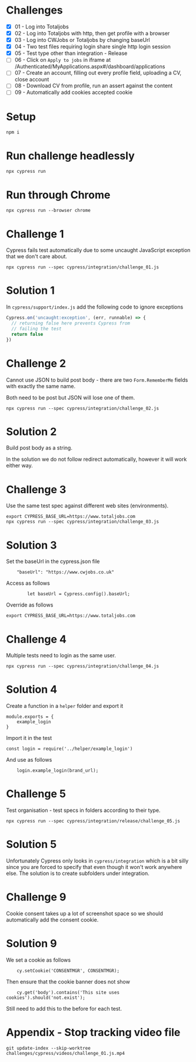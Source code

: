 # Challenges

- [x] 01 - Log into Totaljobs
- [x] 02 - Log into Totaljobs with http, then get profile with a browser
- [x] 03 - Log into CWJobs or Totaljobs by changing baseUrl
- [x] 04 - Two test files requiring login share single http login session
- [x] 05 - Test type other than integration - Release
- [ ] 06 - Click on `Apply to jobs` in iframe at /Authenticated/MyApplications.aspx#/dashboard/applications
- [ ] 07 - Create an account, filling out every profile field, uploading a CV, close account
- [ ] 08 - Download CV from profile, run an assert against the content
- [ ] 09 - Automatically add cookies accepted cookie

# Setup

```
npm i
```

# Run challenge headlessly

```
npx cypress run
```

# Run through Chrome

```
npx cypress run --browser chrome
```

# Challenge 1

Cypress fails test automatically due to some uncaught JavaScript exception that we don't care about.

```
npx cypress run --spec cypress/integration/challenge_01.js
```

# Solution 1

In `cypress/support/index.js` add the following code to ignore exceptions

```JavaScript
Cypress.on('uncaught:exception', (err, runnable) => {
  // returning false here prevents Cypress from
  // failing the test
  return false
})
```


# Challenge 2

Cannot use JSON to build post body - there are two `Form.RememberMe` fields with exactly the same name.

Both need to be post but JSON will lose one of them.

```
npx cypress run --spec cypress/integration/challenge_02.js
```

# Solution 2

Build post body as a string.

In the solution we do not follow redirect automatically, however it will work either way.


# Challenge 3

Use the same test spec against different web sites (environments).

```
export CYPRESS_BASE_URL=https://www.totaljobs.com
npx cypress run --spec cypress/integration/challenge_03.js
```

# Solution 3

Set the baseUrl in the cypress.json file
```
    "baseUrl": "https://www.cwjobs.co.uk"
```

Access as follows
```
        let baseUrl = Cypress.config().baseUrl;
```

Override as follows
```
export CYPRESS_BASE_URL=https://www.totaljobs.com
```


# Challenge 4 

Multiple tests need to login as the same user.

```
npx cypress run --spec cypress/integration/challenge_04.js
```

# Solution 4

Create a function in a `helper` folder and export it
```
module.exports = {
    example_login
}
```

Import it in the test
```
const login = require('../helper/example_login')
```

And use as follows
```
    login.example_login(brand_url);
```


# Challenge 5

Test organisation - test specs in folders according to their type.

```
npx cypress run --spec cypress/integration/release/challenge_05.js
```

# Solution 5

Unfortunately Cypress only looks in `cypress/integration` which is a bit silly since you are
forced to specify that even though it won't work anywhere else. The solution is to create
subfolders under integration.


# Challenge 9

Cookie consent takes up a lot of screenshot space so we should automatically add the
consent cookie.

# Solution 9

We set a cookie as follows
```
    cy.setCookie('CONSENTMGR', CONSENTMGR);
```

Then ensure that the cookie banner does not show
```
    cy.get('body').contains('This site uses cookies').should('not.exist');
```

Still need to add this to the before for each test.


# Appendix - Stop tracking video file

```
git update-index --skip-worktree challenges/cypress/videos/challenge_01.js.mp4
```

